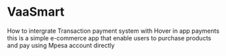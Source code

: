 # VaaSmart
How to intergrate Transaction payment system with Hover in app payments
this is a simple e-commerce app that enable users to purchase products and pay using Mpesa
account directly


